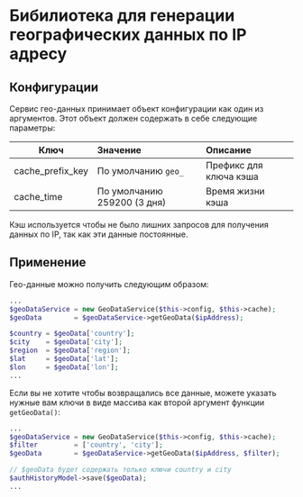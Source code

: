 # Бибилиотека для генерации географических данных по IP адресу

## Конфигурации

Сервис гео-данных принимает объект конфигурации как один из аргументов. Этот объект должен содержать в себе следующие
 параметры:

| Ключ              | Значение              | Описание  |
|-------------------|:----------------------|:----------|
| cache_prefix_key  | По умолчанию `geo_`   | Префикс для ключа кэша |
| cache_time        | По умолчанию 259200 (3 дня) | Время жизни кэша |

Кэш используется чтобы не было лишних запросов для получения данных по IP, так как эти данные постоянные.

## Применение
Гео-данные можно получить следующим образом:
```php
...
$geoDataService = new GeoDataService($this->config, $this->cache);
$geoData        = $geoDataService->getGeoData($ipAddress);

$country = $geoData['country'];
$city    = $geoData['city'];
$region  = $geoData['region'];
$lat     = $geoData['lat'];
$lon     = $geoData['lon'];
...
```

Если вы не хотите чтобы возвращались все данные, можете указать нужные вам ключи в виде массива как второй аргумент 
функции `getGeoData()`:

```php
...
$geoDataService = new GeoDataService($this->config, $this->cache);
$filter         = ['country', 'city'];
$geoData        = $geoDataService->getGeoData($ipAddress, $filter);

// $geoData будет содержать только ключи country и city
$authHistoryModel->save($geoData);
...
```
